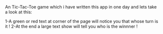 An Tic-Tac-Toe game which i have written this app in one day and lets take a look at this:

1-A green or red text at corner of the page will notice you that whose turn is it !
2-At the end a large text show will tell you who is the winnner !
